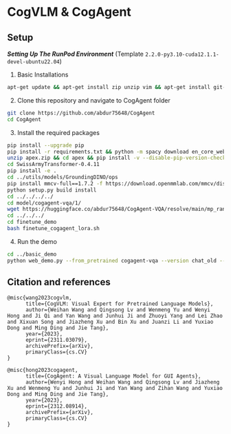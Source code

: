 # CogVLM & CogAgent

## Setup

***Setting Up The RunPod Environment*** (Template `2.2.0-py3.10-cuda12.1.1-devel-ubuntu22.04`)

1. Basic Installations
```bash
apt-get update && apt-get install zip unzip vim && apt-get install git-lfs && git lfs install
```

2. Clone this repository and navigate to CogAgent folder
```bash
git clone https://github.com/abdur75648/CogAgent
cd CogAgent
```

3. Install the required packages
```bash
pip install --upgrade pip
pip install -r requirements.txt && python -m spacy download en_core_web_sm
unzip apex.zip && cd apex && pip install -v --disable-pip-version-check --no-cache-dir --no-build-isolation --config-settings "--build-option=--cpp_ext" --config-settings "--build-option=--cuda_ext" ./
cd SwissArmyTransformer-0.4.11
pip install -e .
cd ../utils/models/GroundingDINO/ops
pip install mmcv-full==1.7.2 -f https://download.openmmlab.com/mmcv/dist/cu121/torch2.1/index.html
python setup.py build install
cd ../../../../
cd model/cogagent-vqa/1/
wget https://huggingface.co/abdur75648/CogAgent-VQA/resolve/main/mp_rank_00_model_states.pt?download=true -O mp_rank_00_model_states.pt
cd ../../../
cd finetune_demo
bash finetune_cogagent_lora.sh
```

4. Run the demo
```bash
cd ../basic_demo
python web_demo.py --from_pretrained cogagent-vqa --version chat_old --bf16
```


## Citation and references

```
@misc{wang2023cogvlm,
      title={CogVLM: Visual Expert for Pretrained Language Models}, 
      author={Weihan Wang and Qingsong Lv and Wenmeng Yu and Wenyi Hong and Ji Qi and Yan Wang and Junhui Ji and Zhuoyi Yang and Lei Zhao and Xixuan Song and Jiazheng Xu and Bin Xu and Juanzi Li and Yuxiao Dong and Ming Ding and Jie Tang},
      year={2023},
      eprint={2311.03079},
      archivePrefix={arXiv},
      primaryClass={cs.CV}
}

@misc{hong2023cogagent,
      title={CogAgent: A Visual Language Model for GUI Agents}, 
      author={Wenyi Hong and Weihan Wang and Qingsong Lv and Jiazheng Xu and Wenmeng Yu and Junhui Ji and Yan Wang and Zihan Wang and Yuxiao Dong and Ming Ding and Jie Tang},
      year={2023},
      eprint={2312.08914},
      archivePrefix={arXiv},
      primaryClass={cs.CV}
}

```
